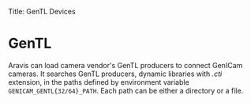 Title: GenTL Devices

# GenTL

Aravis can load camera vendor's GenTL producers to connect GenICam cameras.
It searches GenTL producers, dynamic libraries with *.cti* extension,
in the paths defined by environment variable `GENICAM_GENTL{32/64}_PATH`.
Each path can be either a directory or a file.
